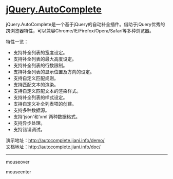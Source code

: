 [jQuery.AutoComplete](http://work.jiani.info/jQuery.AutoComplete/)
=================
jQuery.AutoComplete是一个基于jQuery的自动补全插件。借助于jQuery优秀的跨浏览器特性，可以兼容Chrome/IE/Firefox/Opera/Safari等多种浏览器。

特性一览：

* 支持补全列表的宽度设定。
* 支持补全列表的最大高度设定。
* 支持补全列表的行数限制。
* 支持补全列表的显示位置及方向的设定。
* 支持自定义匹配规则。
* 支持匹配文本的渲染。
* 支持自定义匹配文本的渲染样式。
* 支持补全列表的样式设定。
* 支持自定义补全列表项的创建。
* 支持多种数据源。
* 支持'json'和'xml'两种数据格式。
* 支持异步处理。
* 支持错误调试。

演示地址：http://autocomplete.jiani.info/demo/    
文档地址：http://autocomplete.jiani.info/doc/  



----------------------
mouseover

mouseenter

